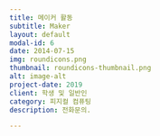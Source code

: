 ```yaml
---
title: 메이커 활동
subtitle: Maker
layout: default
modal-id: 6
date: 2014-07-15
img: roundicons.png
thumbnail: roundicons-thumbnail.png
alt: image-alt
project-date: 2019
client: 학생 및 일반인
category: 피지컬 컴퓨팅
description: 전화문의.

---
```

